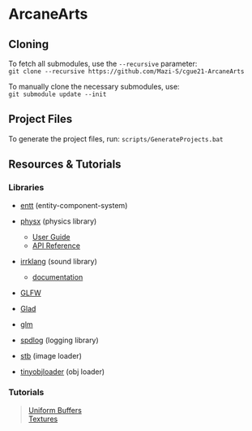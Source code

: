 # ArcaneArts

## Cloning
To fetch all submodules, use the `--recursive` parameter:  
``git clone --recursive https://github.com/Mazi-S/cgue21-ArcaneArts``

To manually clone the necessary submodules, use:  
``git submodule update --init``

## Project Files
To generate the project files, run: `scripts/GenerateProjects.bat`

## Resources & Tutorials
### Libraries
* [entt](https://github.com/skypjack/entt) (entity-component-system)

* [physx](https://github.com/NVIDIAGameWorks/PhysX) (physics library)
  * [User Guide](https://gameworksdocs.nvidia.com/PhysX/4.1/documentation/physxguide/Index.html)
  * [API Reference](https://gameworksdocs.nvidia.com/PhysX/4.1/documentation/physxapi/files/index.html)

* [irrklang](https://www.ambiera.com/irrklang/index.html) (sound library)
  * [documentation](https://www.ambiera.com/irrklang/docu/index.html)

* [GLFW](https://github.com/glfw/glfw)
* [Glad](https://github.com/Dav1dde/glad)
* [glm](https://github.com/g-truc/glm)
* [spdlog](https://github.com/gabime/spdlog) (logging library)
* [stb](https://github.com/nothings/stb) (image loader)
* [tinyobjloader](https://github.com/tinyobjloader/tinyobjloader) (obj loader)

### Tutorials
> [Uniform Buffers](https://www.lighthouse3d.com/tutorials/glsl-tutorial/uniform-blocks/)  
> [Textures](https://learnopengl.com/Getting-started/Textures)
